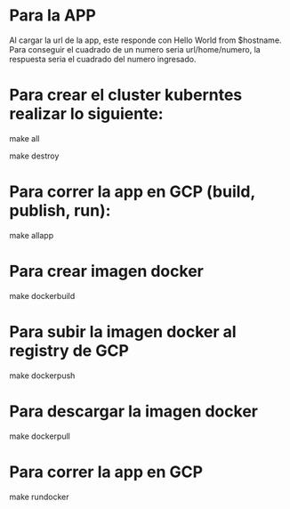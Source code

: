 # Para la APP
Al cargar la url de la app, este responde con Hello World from $hostname. 
Para conseguir el cuadrado de un numero seria url/home/numero, la respuesta seria el cuadrado del numero ingresado.

# Para crear el cluster kuberntes realizar lo siguiente:

make all

make destroy

# Para correr la app en GCP (build, publish, run):
make allapp

# Para crear imagen docker

make dockerbuild

# Para subir la imagen docker al registry de GCP
make dockerpush	

# Para descargar la imagen docker
make dockerpull	

# Para correr la app en GCP
make rundocker